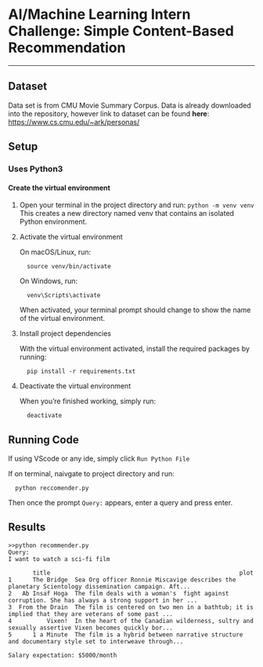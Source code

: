 # AI/Machine Learning Intern Challenge: Simple Content-Based Recommendation

---

## Dataset

Data set is from CMU Movie Summary Corpus. Data is already downloaded into the 
repository, however link to dataset can be found **here**: 
https://www.cs.cmu.edu/~ark/personas/

## Setup

### Uses Python3
#### Create the virtual environment
1. Open your terminal in the project directory and run:
      `python -m venv venv`
This creates a new directory named venv that contains an isolated Python environment.
2. Activate the virtual environment

   On macOS/Linux, run: 

         source venv/bin/activate

   On Windows, run:

         venv\Scripts\activate

   When activated, your terminal prompt should change to show the name of the virtual environment.

3. Install project dependencies

   With the virtual environment activated, install the required packages by running:

         pip install -r requirements.txt

4. Deactivate the virtual environment

   When you’re finished working, simply run:

         deactivate

## Running Code

If using VScode or any ide, simply click `Run Python File`

If on terminal, naivgate to project directory and run:

      python reccomender.py

Then once the prompt `Query:` appears, enter a query and press enter.

## Results

```console
>>python recommender.py
Query:
I want to watch a sci-fi film

       title                                                      plot
1      The Bridge  Sea Org officer Ronnie Miscavige describes the planetary Scientology dissemination campaign. Aft...
2   Ab Insaf Hoga  The film deals with a woman's  fight against corruption. She has always a strong support in her ...
3  From the Drain  The film is centered on two men in a bathtub; it is implied that they are veterans of some past ...
4          Vixen!  In the heart of the Canadian wilderness, sultry and sexually assertive Vixen becomes quickly bor...
5      1 a Minute  The film is a hybrid between narrative structure and documentary style set to interweave through...

Salary expectation: $5000/month
```